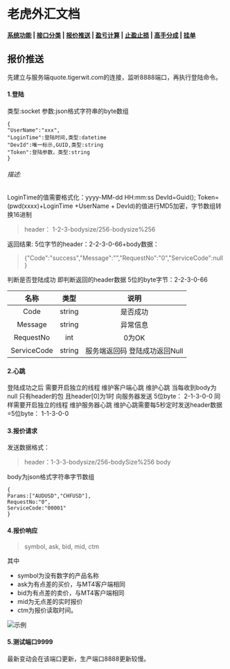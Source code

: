 # 老虎外汇文档

#### [系统功能](/) |  [接口分类](/api/category.html) | [报价推送](/quote.html) | [盈亏计算](/formula.html) | [止盈止损](/level.html) | [高手分成](/bouns.html) | [挂单](pending.html)


## 报价推送

先建立与服务端quote.tigerwit.com的连接，监听8888端口，再执行登陆命令。

#### 1.登陆 
类型:socket 
参数:json格式字符串的byte数组 
```
{ 
"UserName":"xxx", 
"LoginTime":登陆时间,类型:datetime 
"DevId":唯一标示,GUID,类型:string 
"Token":登陆参数，类型:string 
} 
```
###### 描述: 
LoginTime的值需要格式化：yyyy-MM-dd HH:mm:ss 
DevId=Guid(); 
Token=(pwd(xxxx)+LoginTime +UserName + DevId)的值进行MD5加密，字节数组转换16进制 
>header： 1-2-3-bodysize/256-bodysize%256 

返回结果: 
5位字节的header：2-2-3-0-66+body数据：
>{"Code":"success","Message":"","RequestNo":"0","ServiceCode":null} 

判断是否登陆成功 即判断返回的header数据 5位的byte字节：2-2-3-0-66

|名称 |类型 |说明| 
|:---:|:--:|:---:|
|Code| string| 是否成功| 
|Message| string| 异常信息| 
|RequestNo |int |0为OK |
|ServiceCode| string| 服务端返回码 登陆成功返回Null|

#### 2.心跳 
登陆成功之后 需要开启独立的线程 
维护客户端心跳 
维护心跳 当每收到body为null 只有header的包 且header[0]为1时 向服务器发送 5位byte： 2-1-3-0-0 
同样需要开启独立的线程 
维护服务器心跳 
维护心跳需要每5秒定时发送header数据 =5位byte： 1-1-3-0-0

#### 3.报价请求 
发送数据格式： 
>header：1-3-3-bodysize/256-bodySize%256 body

body为json格式字符串字节数组 
```
{ 
Params:["AUDUSD","CHFUSD"], 
RequestNo:"0", 
ServiceCode:"00001" 
}
```

#### 4.报价响应 
>symbol, ask, bid, mid, ctm 

其中 

* symbol为没有数字的产品名称 
* ask为有点差的买价，与MT4客户端相同 
* bid为有点差的卖价，与MT4客户端相同 
* mid为无点差的实时报价 
* ctm为报价读取时间。 


![示例](http://app2.mailpanda.com/recipient/image?a=20&f=151952970831888384.jpg)

#### 5.测试端口9999 
最新变动会在该端口更新，生产端口8888更新较慢。